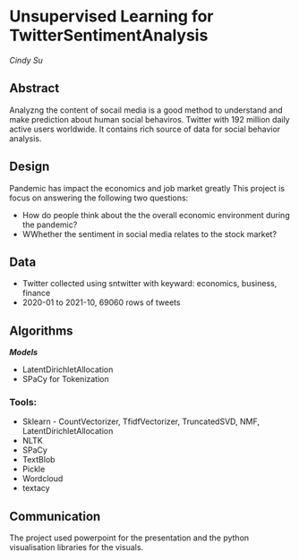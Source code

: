 # Unsupervised Learning for TwitterSentimentAnalysis

*Cindy Su*

## Abstract

 Analyzng the content of socail media is a good method to understand and make prediction about human social behaviros. Twitter with 192 million daily active users worldwide. 
 It contains rich source of data for social behavior analysis. 
 
## Design

Pandemic  has impact the economics and job market greatly 
This project is focus on answering the following two questions:
 - How do people think about the the overall economic environment during the pandemic?
 - WWhether the sentiment in social media relates to the stock market?

## Data

*  Twitter collected using sntwitter with keyward: economics, business, finance
*  2020-01 to 2021-10, 69060 rows of tweets 

## Algorithms
***Models***
- LatentDirichletAllocation
- SPaCy for Tokenization 

### Tools:
- Sklearn - CountVectorizer, TfidfVectorizer, TruncatedSVD, NMF, LatentDirichletAllocation
- NLTK
- SPaCy
- TextBlob
- Pickle
- Wordcloud
- textacy

## Communication

The project used powerpoint for the presentation and the python visualisation libraries for the visuals. 
